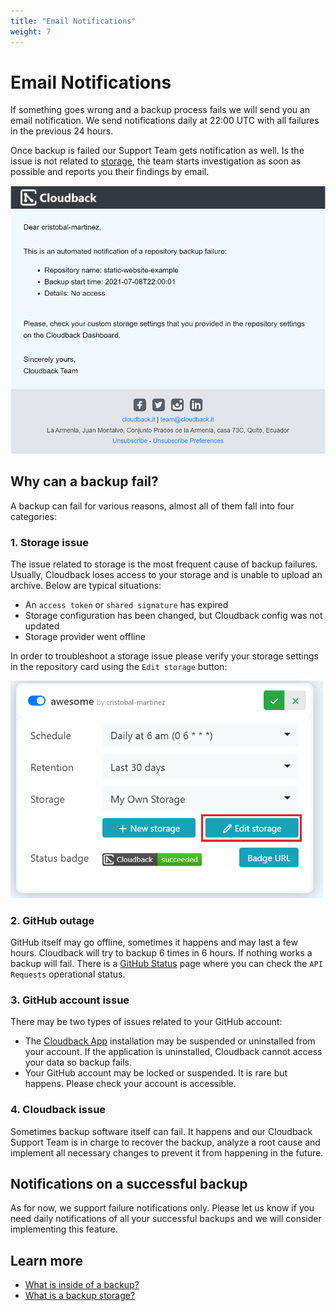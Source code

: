 ```yaml
---
title: "Email Notifications"
weight: 7
---
```


# Email Notifications

If something goes wrong and a backup process fails we will send you an email notification. We send notifications daily at 22:00 UTC with all failures in the previous 24 hours. 

Once backup is failed our Support Team gets notification as well. Is the issue is not related to [storage](/features/email-notifications/#1-storage-issue), the team starts investigation as soon as possible and reports you their findings by email.

<img src="/static/features/email-failure-notification.png" alt="Email notification"/>

## Why can a backup fail?

A backup can fail for various reasons, almost all of them fall into four categories: 

### 1. Storage issue

The issue related to storage is the most frequent cause of backup failures. Usually, Cloudback loses access to your storage and is unable to upload an archive. Below are typical situations:
- An `access token` or `shared signature` has expired
- Storage configuration has been changed, but Cloudback config was not updated
- Storage provider went offline

In order to troubleshoot a storage issue please verify your storage settings in the repository card using the `Edit storage` button:

<img src="/static/features/edit-storage.png" alt="Edit storage" width=500/>

### 2. GitHub outage

GitHub itself may go offline, sometimes it happens and may last a few hours. Cloudback will try to backup 6 times in 6 hours. If nothing works a backup will fail. There is a [GitHub Status](https://www.githubstatus.com/) page where you can check the `API Requests` operational status.

### 3. GitHub account issue

There may be two types of issues related to your GitHub account:
- The [Cloudback App](github.com/apps/cloudback) installation may be suspended or uninstalled from your account. If the application is uninstalled, Cloudback cannot access your data so backup fails.
- Your GitHub account may be locked or suspended. It is rare but happens. Please check your account is accessible.

### 4. Cloudback issue 

Sometimes backup software itself can fail. It happens and our Cloudback Support Team is in charge to recover the backup, analyze a root cause and implement all necessary changes to prevent it from happening in the future.

## Notifications on a successful backup

As for now, we support failure notifications only. Please let us know if you need daily notifications of all your successful backups and we will consider implementing this feature.

## Learn more

- [What is inside of a backup?](/features/metadata)
- [What is a backup storage?](/features/various-backup-storages)
